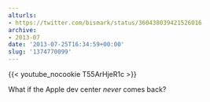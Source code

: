 ```yaml
---
alturls:
- https://twitter.com/bismark/status/360438039421526016
archive:
- 2013-07
date: '2013-07-25T16:34:59+00:00'
slug: '1374770099'
---
```


{{< youtube_nocookie T55ArHjeR1c >}}

What if the Apple dev center *never* comes back?

